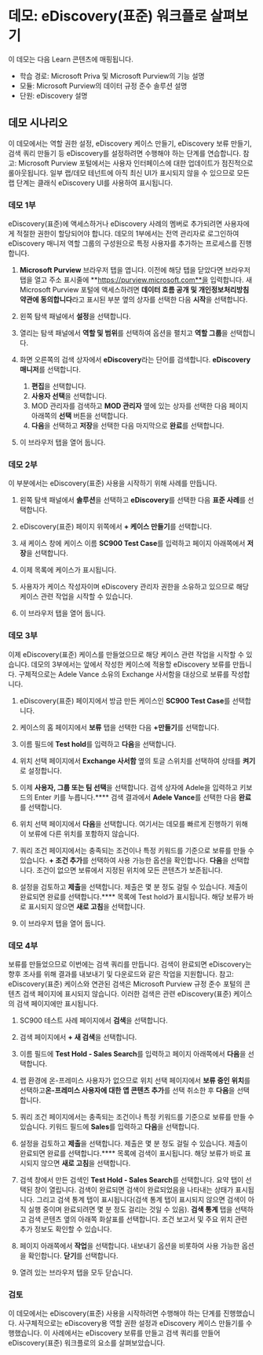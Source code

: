 <!---
---
랩: 제목: 'eDiscovery 워크플로 살펴보기' 학습 경로/모듈/단원: '학습 경로: Microsoft Priva 및 Microsoft Purview의 기능 설명, 모듈 3: Microsoft Purview의 데이터 규정 준수 솔루션 설명, 단원 2: eDiscovery 설명'
---
--->

# 데모: eDiscovery(표준) 워크플로 살펴보기

이 데모는 다음 Learn 콘텐츠에 매핑됩니다.

- 학습 경로: Microsoft Priva 및 Microsoft Purview의 기능 설명
- 모듈: Microsoft Purview의 데이터 규정 준수 솔루션 설명
- 단원:  eDiscovery 설명

## 데모 시나리오

이 데모에서는 역할 권한 설정, eDiscovery 케이스 만들기, eDiscovery 보류 만들기, 검색 쿼리 만들기 등 eDiscovery를 설정하려면 수행해야 하는 단계를 연습합니다.  참고: Microsoft Purview 포털에서는 사용자 인터페이스에 대한 업데이트가 점진적으로 롤아웃됩니다. 일부 랩/데모 테넌트에 아직 최신 UI가 표시되지 않을 수 있으므로 모든 랩 단계는 클래식 eDiscovery UI를 사용하여 표시됩니다.

### 데모 1부

eDiscovery(표준)에 액세스하거나 eDiscovery 사례의 멤버로 추가되려면 사용자에게 적절한 권한이 할당되어야 합니다. 데모의 1부에서는 전역 관리자로 로그인하여 eDiscovery 매니저 역할 그룹의 구성원으로 특정 사용자를 추가하는 프로세스를 진행합니다.

1. **Microsoft Purview** 브라우저 탭을 엽니다. 이전에 해당 탭을 닫았다면 브라우저 탭을 열고 주소 표시줄에 **https://purview.microsoft.com**을 입력합니다. 새 Microsoft Purview 포털에 액세스하려면 **데이터 흐름 공개 및 개인정보처리방침 약관에 동의합니다**라고 표시된 부분 옆의 상자를 선택한 다음 **시작**을 선택합니다.  
1. 왼쪽 탐색 패널에서 **설정**을 선택합니다.
1. 열리는 탐색 패널에서 **역할 및 범위**를 선택하여 옵션을 펼치고 **역할 그룹**을 선택합니다.
1. 화면 오른쪽의 검색 상자에서 **eDiscovery**라는 단어를 검색합니다.  **eDiscovery 매니저**를 선택합니다.
    1. **편집**을 선택합니다.
    1. **사용자 선택**을 선택합니다.
    1. MOD 관리자를 검색하고 **MOD 관리자** 옆에 있는 상자를 선택한 다음 페이지 아래쪽의 **선택** 버튼을 선택합니다.
    1. **다음**을 선택하고 **저장**을 선택한 다음 마지막으로 **완료**를 선택합니다.

1. 이 브라우저 탭을 열어 둡니다.

### 데모 2부

이 부분에서는 eDiscovery(표준) 사용을 시작하기 위해 사례를 만듭니다.

1. 왼쪽 탐색 패널에서 **솔루션**을 선택하고 **eDiscovery**를 선택한 다음 **표준 사례**를 선택합니다.

1. eDiscovery(표준) 페이지 위쪽에서 **+ 케이스 만들기**를 선택합니다.

1. 새 케이스 창에 케이스 이름 **SC900 Test Case**를 입력하고 페이지 아래쪽에서 **저장**을 선택합니다.

1. 이제 목록에 케이스가 표시됩니다.

1. 사용자가 케이스 작성자이며 eDiscovery 관리자 권한을 소유하고 있으므로 해당 케이스 관련 작업을 시작할 수 있습니다.  

1. 이 브라우저 탭을 열어 둡니다.

### 데모 3부

이제 eDiscovery(표준) 케이스를 만들었으므로 해당 케이스 관련 작업을 시작할 수 있습니다.  데모의 3부에서는 앞에서 작성한 케이스에 적용할 eDiscovery 보류를 만듭니다.  구체적으로는 Adele Vance 소유의 Exchange 사서함을 대상으로 보류를 작성합니다.

1. eDiscovery(표준) 페이지에서 방금 만든 케이스인 **SC900 Test Case**를 선택합니다.

1. 케이스의 홈 페이지에서 **보류** 탭을 선택한 다음 **+만들기**를 선택합니다.

1. 이름 필드에 **Test hold**를 입력하고 **다음**을 선택합니다.

1. 위치 선택 페이지에서 **Exchange 사서함** 옆의 토글 스위치를 선택하여 상태를 **켜기**로 설정합니다.  

1. 이제 **사용자, 그룹 또는 팀 선택**을 선택합니다.  검색 상자에 Adele을 입력하고 키보드의 Enter 키를 누릅니다.**** 검색 결과에서 **Adele Vance**를 선택한 다음 **완료**를 선택합니다.

1. 위치 선택 페이지에서 **다음**을 선택합니다.  여기서는 데모를 빠르게 진행하기 위해 이 보류에 다른 위치를 포함하지 않습니다.

1. 쿼리 조건 페이지에서는 충족되는 조건이나 특정 키워드를 기준으로 보류를 만들 수 있습니다. **+ 조건 추가**를 선택하여 사용 가능한 옵션을 확인합니다.  **다음**을 선택합니다. 조건이 없으면 보류에서 지정된 위치에 모든 콘텐츠가 보존됩니다.

1. 설정을 검토하고 **제출**을 선택합니다. 제출은 몇 분 정도 걸릴 수 있습니다. 제출이 완료되면 완료를 선택합니다.****  목록에 Test hold가 표시됩니다.  해당 보류가 바로 표시되지 않으면 **새로 고침**을 선택합니다.

1. 이 브라우저 탭을 열어 둡니다.

### 데모 4부

보류를 만들었으므로 이번에는 검색 쿼리를 만듭니다.  검색이 완료되면 eDiscovery는 향후 조사를 위해 결과를 내보내기 및 다운로드와 같은 작업을 지원합니다.   참고: eDiscovery(표준) 케이스와 연관된 검색은 Microsoft Purview 규정 준수 포털의 콘텐츠 검색 페이지에 표시되지 않습니다. 이러한 검색은 관련 eDiscovery(표준) 케이스의 검색 페이지에만 표시됩니다.

1. SC900 테스트 사례 페이지에서 **검색**을 선택합니다.

1. 검색 페이지에서 **+ 새 검색**을 선택합니다.

1. 이름 필드에 **Test Hold - Sales Search**를 입력하고 페이지 아래쪽에서 **다음**을 선택합니다.

1. 랩 환경에 온-프레미스 사용자가 없으므로 위치 선택 페이지에서 **보류 중인 위치**를 선택하고**온-프레미스 사용자에 대한 앱 콘텐츠 추가**를 선택 취소한 후 **다음**을 선택합니다.

1. 쿼리 조건 페이지에서는 충족되는 조건이나 특정 키워드를 기준으로 보류를 만들 수 있습니다. 키워드 필드에 **Sales**를 입력하고 **다음**을 선택합니다.

1. 설정을 검토하고 **제출**을 선택합니다. 제출은 몇 분 정도 걸릴 수 있습니다. 제출이 완료되면 완료를 선택합니다.****  목록에 검색이 표시됩니다.  해당 보류가 바로 표시되지 않으면 **새로 고침**을 선택합니다.

1. 검색 창에서 만든 검색인 **Test Hold - Sales Search**를 선택합니다.  요약 탭이 선택된 창이 열립니다.  검색이 완료되면 검색이 완료되었음을 나타내는 상태가 표시됩니다.  그리고 검색 통계 탭이 표시됩니다(검색 통계 탭이 표시되지 않으면 검색이 아직 실행 중이며 완료되려면 몇 분 정도 걸리는 것일 수 있음).  **검색 통계** 탭을 선택하고 검색 콘텐츠 옆의 아래쪽 화살표를 선택합니다.  조건 보고서 및 주요 위치 관련 추가 정보도 확인할 수 있습니다.  

1. 페이지 아래쪽에서 **작업**을 선택합니다.  내보내기 옵션을 비롯하여 사용 가능한 옵션을 확인합니다. **닫기**를 선택합니다.

1. 열려 있는 브라우저 탭을 모두 닫습니다.

### 검토

이 데모에서는 eDiscovery(표준) 사용을 시작하려면 수행해야 하는 단계를 진행했습니다. 사구체적으로는 eDiscovery용 역할 권한 설정과 eDiscovery 케이스 만들기를 수행했습니다.  이 사례에서는 eDiscovery 보류를 만들고 검색 쿼리를 만들어 eDiscovery(표준) 워크플로의 요소를 살펴보았습니다.
